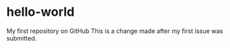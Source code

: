hello-world
===========

My first repository on GitHub
This is a change made after my first issue was submitted.
